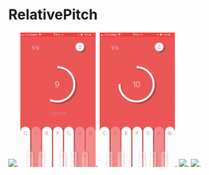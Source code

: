 # RelativePitch
<img src="https://github.com/Koco2/RelativePitch/blob/master/rp1.gif" width="30%">.
<img src="https://github.com/Koco2/RelativePitch/blob/master/rp2.gif" width="30%">.
<img src="https://github.com/Koco2/RelativePitch/blob/master/rp3.gif" width="30%">.
<img src="https://github.com/Koco2/RelativePitch/blob/master/rp4.gif" width="30%">.
<img src="https://github.com/Koco2/RelativePitch/blob/master/rps1.gif" width="30%">.
